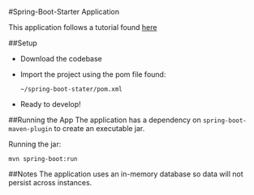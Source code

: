 #Spring-Boot-Starter Application

This application follows a tutorial found [here](https://www.baeldung.com/spring-boot-start)

##Setup
* Download the codebase
* Import the project using the pom file found: 

	`~/spring-boot-stater/pom.xml`

* Ready to develop!


##Running the App
The application has a dependency on `spring-boot-maven-plugin` to create an executable jar.


Running the jar:

	mvn spring-boot:run


##Notes
The application uses an in-memory database so data will not persist across instances.

